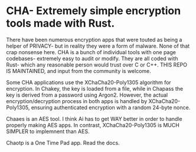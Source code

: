 # CHA- Extremely simple encryption tools made with Rust. 


There have been numerous encryption apps that were touted as being a helper of PRIVACY- but in reality they were a form of malware. None of that crap nonsense here. CHA is a bunch of individual tools with one page codebases- extremely easy to audit or modify. They are all coded with Rust- which any reasonable person would trust over C or C++.  THIS REPO IS MAINTAINED, and input from the community is welcome. 


Some CHA applications use the XChaCha20-Poly1305 algorithm for encryption. In Chakey, the key is loaded from a file, while in Chapass the key is derived from a password using Argon2. However, the actual encryption/decryption process in both apps is handled by XChaCha20-Poly1305, ensuring authenticated encryption with a random 24-byte nonce.

Chaaes is an AES tool. I think Ai has to get WAY better in order to handle properly making AES apps. In contrast, XChaCha20-Poly1305 is MUCH SIMPLER to implemnent than AES. 

Chaotp is a One Time Pad app. Read the docs. 


